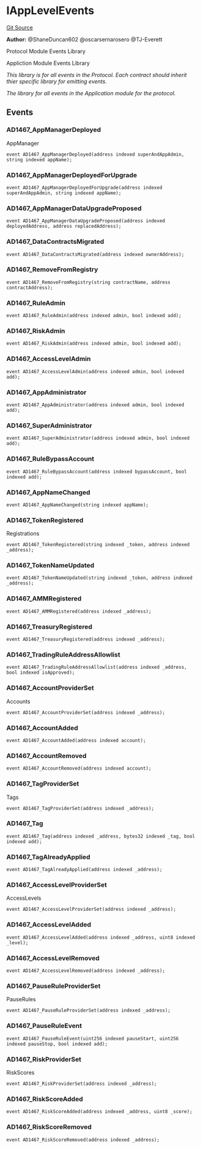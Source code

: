 # IAppLevelEvents
[Git Source](https://github.com/thrackle-io/tron/blob/d4dc3a1319e6df3195618c1297a6c755d61cf319/src/common/IEvents.sol)

**Author:**
@ShaneDuncan602 @oscarsernarosero @TJ-Everett

Protocol Module Events Library

Appliction Module Events Library

*This library is for all events in the Protocol. Each contract should inherit thier specific library for emitting events.*

*The library for all events in the Application module for the protocol.*


## Events
### AD1467_AppManagerDeployed
AppManager


```solidity
event AD1467_AppManagerDeployed(address indexed superAndAppAdmin, string indexed appName);
```

### AD1467_AppManagerDeployedForUpgrade

```solidity
event AD1467_AppManagerDeployedForUpgrade(address indexed superAndAppAdmin, string indexed appName);
```

### AD1467_AppManagerDataUpgradeProposed

```solidity
event AD1467_AppManagerDataUpgradeProposed(address indexed deployedAddress, address replacedAddress);
```

### AD1467_DataContractsMigrated

```solidity
event AD1467_DataContractsMigrated(address indexed ownerAddress);
```

### AD1467_RemoveFromRegistry

```solidity
event AD1467_RemoveFromRegistry(string contractName, address contractAddress);
```

### AD1467_RuleAdmin

```solidity
event AD1467_RuleAdmin(address indexed admin, bool indexed add);
```

### AD1467_RiskAdmin

```solidity
event AD1467_RiskAdmin(address indexed admin, bool indexed add);
```

### AD1467_AccessLevelAdmin

```solidity
event AD1467_AccessLevelAdmin(address indexed admin, bool indexed add);
```

### AD1467_AppAdministrator

```solidity
event AD1467_AppAdministrator(address indexed admin, bool indexed add);
```

### AD1467_SuperAdministrator

```solidity
event AD1467_SuperAdministrator(address indexed admin, bool indexed add);
```

### AD1467_RuleBypassAccount

```solidity
event AD1467_RuleBypassAccount(address indexed bypassAccount, bool indexed add);
```

### AD1467_AppNameChanged

```solidity
event AD1467_AppNameChanged(string indexed appName);
```

### AD1467_TokenRegistered
Registrations


```solidity
event AD1467_TokenRegistered(string indexed _token, address indexed _address);
```

### AD1467_TokenNameUpdated

```solidity
event AD1467_TokenNameUpdated(string indexed _token, address indexed _address);
```

### AD1467_AMMRegistered

```solidity
event AD1467_AMMRegistered(address indexed _address);
```

### AD1467_TreasuryRegistered

```solidity
event AD1467_TreasuryRegistered(address indexed _address);
```

### AD1467_TradingRuleAddressAllowlist

```solidity
event AD1467_TradingRuleAddressAllowlist(address indexed _address, bool indexed isApproved);
```

### AD1467_AccountProviderSet
Accounts


```solidity
event AD1467_AccountProviderSet(address indexed _address);
```

### AD1467_AccountAdded

```solidity
event AD1467_AccountAdded(address indexed account);
```

### AD1467_AccountRemoved

```solidity
event AD1467_AccountRemoved(address indexed account);
```

### AD1467_TagProviderSet
Tags


```solidity
event AD1467_TagProviderSet(address indexed _address);
```

### AD1467_Tag

```solidity
event AD1467_Tag(address indexed _address, bytes32 indexed _tag, bool indexed add);
```

### AD1467_TagAlreadyApplied

```solidity
event AD1467_TagAlreadyApplied(address indexed _address);
```

### AD1467_AccessLevelProviderSet
AccessLevels


```solidity
event AD1467_AccessLevelProviderSet(address indexed _address);
```

### AD1467_AccessLevelAdded

```solidity
event AD1467_AccessLevelAdded(address indexed _address, uint8 indexed _level);
```

### AD1467_AccessLevelRemoved

```solidity
event AD1467_AccessLevelRemoved(address indexed _address);
```

### AD1467_PauseRuleProviderSet
PauseRules


```solidity
event AD1467_PauseRuleProviderSet(address indexed _address);
```

### AD1467_PauseRuleEvent

```solidity
event AD1467_PauseRuleEvent(uint256 indexed pauseStart, uint256 indexed pauseStop, bool indexed add);
```

### AD1467_RiskProviderSet
RiskScores


```solidity
event AD1467_RiskProviderSet(address indexed _address);
```

### AD1467_RiskScoreAdded

```solidity
event AD1467_RiskScoreAdded(address indexed _address, uint8 _score);
```

### AD1467_RiskScoreRemoved

```solidity
event AD1467_RiskScoreRemoved(address indexed _address);
```

